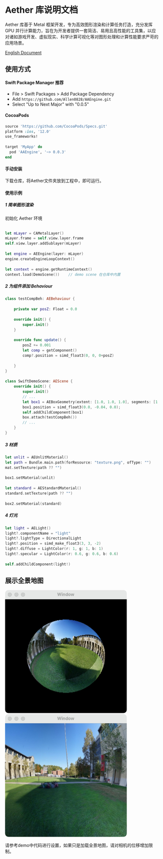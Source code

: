 # Aether 库说明文档

Aether 库基于 Metal 框架开发，专为高效图形渲染和计算任务打造，充分发挥 GPU 并行计算能力，旨在为开发者提供一套简洁、易用且高性能的工具集，以应对诸如游戏开发、虚拟现实、科学计算可视化等对图形处理和计算性能要求严苛的应用场景。

[English Document](https://github.com/Allen0828/AAEngine/blob/master/README_EN.md)


## 使用方式
#### Swift Package Manager  推荐

- File > Swift Packages > Add Package Dependency
- Add `https://github.com/Allen0828/AAEngine.git`
- Select "Up to Next Major" with "0.0.5"

#### CocoaPods

```ruby
source 'https://github.com/CocoaPods/Specs.git'
platform :ios, '12.0'
use_frameworks!

target 'MyApp' do
  pod 'AAEngine', '~> 0.0.3'
end
```
#### 手动安装
下载仓库，将Aether文件夹放到工程中，即可运行。


#### 使用示例
##### 1 简单图形渲染
初始化 Aether 环境
```swift

let mLayer = CAMetalLayer()
mLayer.frame = self.view.layer.frame
self.view.layer.addSublayer(mLayer)

let engine = AEEngine(layer: mLayer)
engine.createEngineLoopContext()

let context = engine.getRuntimeContext()
context.load(DemoScene())    // demo scene 在仓库中内置

```

##### 2 为组件添加 Behaviour
```swift
class testCompBeh: AEBehaviour {
    
    private var posZ: Float = 0.0
    
    override init() {
        super.init()
    }
    
    override func update() {
        posZ += 0.001
        let comp = getComponent()
        comp?.position = simd_float3(0, 0, 0+posZ)
        
    }
}

class SwiftDemoScene: AEScene {
    override init() {
        super.init()
        // ...
        let box1 = AEBoxGeometry(extent: [1.0, 1.0, 1.0], segments: [1, 1, 1], normals: false)
        box1.position = simd_float3(0.0, -0.04, 0.0);
        self.addChildComponent(box1)
        box.attach(testCompBeh())
        // ...
    }
}

```

##### 3 材质
```swift
let unlit = AEUnlitMaterial()
let path = Bundle.main.path(forResource: "texture.png", ofType: "")
mat.setTexture(path ?? "")

box1.setMaterial(unlit)

let standard = AEStandardMaterial()
standard.setTexture(path ?? "")

box2.setMaterial(standard)

```

##### 4 灯光
```swift
let light = AELight()
light?.componentName = "light"
light?.lightType = DirectionalLight
light?.position = simd_make_float3(3, 3, -2)
light?.diffuse = LightColor(r: 1, g: 1, b: 1)
light?.specular = LightColor(r: 0.6, g: 0.6, b: 0.6)
        
self.addChildComponent(light!)
```



## 展示全景地图
<view><img src="https://github.com/Allen0828/AAEngine/blob/main/images/img_01.jpg" width="400"></img><img src="https://github.com/Allen0828/AAEngine/blob/main/images/img_02.jpg" width="400"></img>
</view>

请参考demo中代码进行设置，如果只是加载全景地图，请对相机的位移增加限制。
